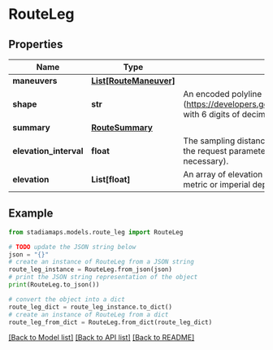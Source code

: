 # RouteLeg


## Properties

Name | Type | Description | Notes
------------ | ------------- | ------------- | -------------
**maneuvers** | [**List[RouteManeuver]**](RouteManeuver.md) |  | [optional] 
**shape** | **str** | An encoded polyline (https://developers.google.com/maps/documentation/utilities/polylinealgorithm) with 6 digits of decimal precision (NOTE: Most implementations default to 5!). | 
**summary** | [**RouteSummary**](RouteSummary.md) |  | 
**elevation_interval** | **float** | The sampling distance between elevation values along the route. This echoes the request parameter having the same name (converted to &#x60;units&#x60; if necessary). | [optional] 
**elevation** | **List[float]** | An array of elevation values sampled every &#x60;elevation_interval&#x60;. Units are either metric or imperial depending on the value of &#x60;units&#x60;. | [optional] 

## Example

```python
from stadiamaps.models.route_leg import RouteLeg

# TODO update the JSON string below
json = "{}"
# create an instance of RouteLeg from a JSON string
route_leg_instance = RouteLeg.from_json(json)
# print the JSON string representation of the object
print(RouteLeg.to_json())

# convert the object into a dict
route_leg_dict = route_leg_instance.to_dict()
# create an instance of RouteLeg from a dict
route_leg_from_dict = RouteLeg.from_dict(route_leg_dict)
```
[[Back to Model list]](../README.md#documentation-for-models) [[Back to API list]](../README.md#documentation-for-api-endpoints) [[Back to README]](../README.md)


